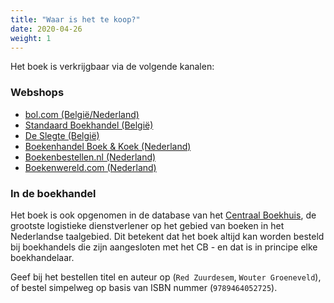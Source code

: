 ```yaml
---
title: "Waar is het te koop?"
date: 2020-04-26
weight: 1
---
```


Het boek is verkrijgbaar via de volgende kanalen:

### Webshops

- [bol.com (België/Nederland)](https://www.bol.com/nl/p/red-zuurdesem/9300000000815597/)
- [Standaard Boekhandel (België)](https://www.standaardboekhandel.be/p/red-zuurdesem-9789464052725)
- [De Slegte (België)](https://www.deslegte.be/red-zuurdesem-2399122/)
- [Boekenhandel Boek & Koek (Nederland)](https://www.boekenkoek.net/boeken/gezin-gezondheid/9789464052725-red-zuurdesem/)
- [Boekenbestellen.nl (Nederland)](https://www.boekenbestellen.nl/boek/red-zuurdesem/9789464052725)
- [Boekenwereld.com (Nederland)](https://www.boekenwereld.com/wouter-groeneveld-red-zuurdesem)

### In de boekhandel

Het boek is ook opgenomen in de database van het [Centraal Boekhuis](https://www.cb.nl), de grootste logistieke dienstverlener op het gebied van boeken in het Nederlandse taalgebied. Dit betekent dat het boek altijd kan worden besteld bij boekhandels die zijn aangesloten met het CB - en dat is in principe elke boekhandelaar. 

Geef bij het bestellen titel en auteur op (`Red Zuurdesem`, `Wouter Groeneveld`), of bestel simpelweg op basis van ISBN nummer (`9789464052725`).